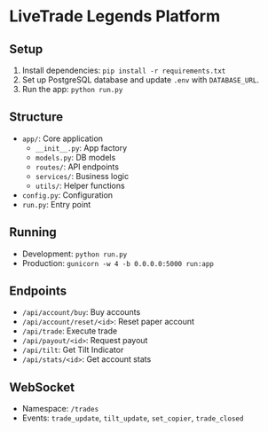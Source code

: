 # LiveTrade Legends Platform

## Setup
1. Install dependencies: `pip install -r requirements.txt`
2. Set up PostgreSQL database and update `.env` with `DATABASE_URL`.
3. Run the app: `python run.py`

## Structure
- `app/`: Core application
  - `__init__.py`: App factory
  - `models.py`: DB models
  - `routes/`: API endpoints
  - `services/`: Business logic
  - `utils/`: Helper functions
- `config.py`: Configuration
- `run.py`: Entry point

## Running
- Development: `python run.py`
- Production: `gunicorn -w 4 -b 0.0.0.0:5000 run:app`

## Endpoints
- `/api/account/buy`: Buy accounts
- `/api/account/reset/<id>`: Reset paper account
- `/api/trade`: Execute trade
- `/api/payout/<id>`: Request payout
- `/api/tilt`: Get Tilt Indicator
- `/api/stats/<id>`: Get account stats

## WebSocket
- Namespace: `/trades`
- Events: `trade_update`, `tilt_update`, `set_copier`, `trade_closed`